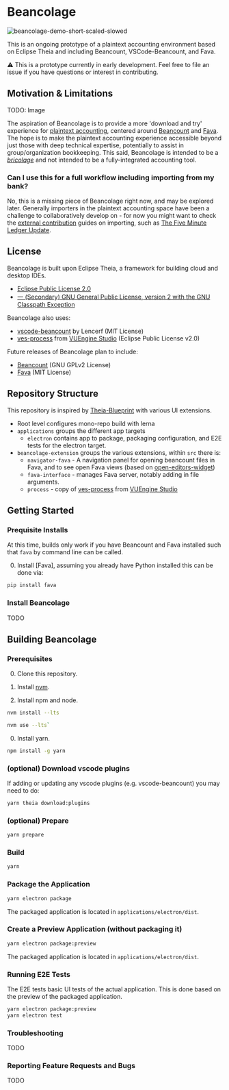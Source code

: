 # Beancolage

![beancolage-demo-short-scaled-slowed](https://user-images.githubusercontent.com/297435/204071516-1908c7ed-ac3e-4dc4-8817-1b62c219120f.gif)

This is an ongoing prototype of a plaintext accounting environment based on Eclipse Theia and including Beancount, VSCode-Beancount, and Fava.

⚠️ This is a prototype currently in early development. Feel free to file an issue if you have questions or interest in contributing.

## Motivation & Limitations

TODO: Image

The aspiration of Beancolage is to provide a more 'download and try' experience for [plaintext accounting](https://plaintextaccounting.org/), centered around [Beancount](https://beancount.github.io/) and [Fava](https://beancount.github.io/fava/index.html). The hope is to make the plaintext accounting experience accessible beyond just those with deep technical expertise, potentially to assist in group/organization bookkeeping. This said, Beancolage is intended to be a [_bricolage_](https://en.wikipedia.org/wiki/Bricolage) and not intended to be a fully-integrated accounting tool.

### Can I use this for a full workflow including importing from my bank?

No, this is a missing piece of Beancolage right now, and may be explored later. Generally importers in the plaintext accounting space have been a challenge to collaboratively develop on - for now you might want to check the [external contribution](https://beancount.github.io/docs/external_contributions.html) guides on importing, such as [The Five Minute Ledger Update](https://reds-rants.netlify.app/personal-finance/the-five-minute-ledger-update/).


## License

Beancolage is built upon Eclipse Theia, a framework for building cloud and desktop IDEs.

- [Eclipse Public License 2.0](LICENSE)
- [一 (Secondary) GNU General Public License, version 2 with the GNU Classpath Exception](LICENSE)

Beancolage also uses:

- [vscode-beancount](https://github.com/Lencerf/vscode-beancount) by Lencerf (MIT License)
- [ves-process](https://github.com/VUEngine/VUEngine-Studio/tree/master/extensions/vuengine-studio-extension/src/process) from [VUEngine Studio](https://github.com/VUEngine/VUEngine-Studio) (Eclipse Public License v2.0)

Future releases of Beancolage plan to include:

- [Beancount](https://beancount.github.io/) (GNU GPLv2 License)
- [Fava](https://beancount.github.io/fava/index.html) (MIT License) 

## Repository Structure

This repository is inspired by [Theia-Blueprint](https://github.com/eclipse-theia/theia-blueprint) with various UI extensions.

- Root level configures mono-repo build with lerna
- `applications` groups the different app targets
  - `electron` contains app to package, packaging configuration, and E2E tests for the electron target.
- `beancolage-extension` groups the various extensions, within `src` there is:
  - `navigator-fava` - A navigation panel for opening beancount files in Fava, and to see open Fava views (based on [open-editors-widget](https://github.com/eclipse-theia/theia/pull/9284/commits/a0472f6186d5d26a5b54f9b8c7ab7697c2d83f42)) 
  - `fava-interface` - manages Fava server, notably adding in file arguments.
  - `process` - copy of [ves-process](https://github.com/VUEngine/VUEngine-Studio/tree/master/extensions/vuengine-studio-extension/src/process) from [VUEngine Studio](https://github.com/VUEngine/VUEngine-Studio)


## Getting Started

### Prequisite Installs

At this time, builds only work if you have Beancount and Fava installed such that `fava` by command line can be called. 

0. Install [Fava], assuming you already have Python installed this can be done via:

```sh
pip install fava
```

### Install Beancolage

TODO

## Building Beancolage

### Prerequisites

0. Clone this repository. 

0. Install [nvm](https://github.com/creationix/nvm#install-script).

0. Install npm and node.

```sh
nvm install --lts
```

```sh
nvm use --lts`
```

0. Install yarn.

```sh
npm install -g yarn
```

### (optional) Download vscode plugins

If adding or updating any vscode plugins (e.g. vscode-beancount) you may need to do:

```sh
yarn theia download:plugins
```

### (optional) Prepare

```sh
yarn prepare
```

### Build

```sh
yarn
```

### Package the Application

```sh
yarn electron package
```

The packaged application is located in `applications/electron/dist`.

### Create a Preview Application (without packaging it)

```sh
yarn electron package:preview
```

The packaged application is located in `applications/electron/dist`.

### Running E2E Tests

The E2E tests basic UI tests of the actual application.
This is done based on the preview of the packaged application.

```sh
yarn electron package:preview
yarn electron test
```

### Troubleshooting
TODO

### Reporting Feature Requests and Bugs
TODO


